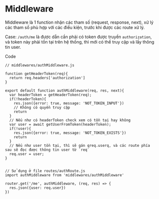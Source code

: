 # Middleware

Middleware là 1 function nhận các tham số (request, response, next), xử lý các tham số phù hợp với các điều kiện, trước khi được các route xử lý.

Case: `/auth/me` là được dẫn cần phải có token được truyền `authorization`, và token này phải tồn tại trên hệ thống, thì mới có thể truy cập và lấy thông tin user.

Code
```
// middlewares/authMiddleware.js

function getHeaderToken(req){
  return req.headers['authorization']
}

export default function authMiddleware(req, res, next){
  var headerToken = getHeaderToken(req);
  if(!headerToken){
    res.json({error: true, message: 'NOT_TOKEN_INPUT'})
    // Không có quyền truy cập
    return
  }
  // Nếu như có headerToken check xem có tồn tại hay không
  var user = await getUserFromToken(headerToken);
  if(!user){
    res.json({error: true, message: 'NOT_TOKEN_EXISTS'})
    return
  }
  // Nếu như user tồn tại, thì sẽ gán qreq.userq, và các route phía sau sẽ đọc được thông tin user từ `req`
  req.user = user;
}


// Sử dụng ở file routes/authRoute.js
import authMiddleware from 'middlewares/authMiddleware'

router.get('/me', authMiddleware, (req, res) => {
  res.json({user: req.user})
})

```